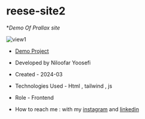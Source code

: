# reese-site2
**Demo Of Prallax site*


![view1](https://github.com/niloufar-yousefi/reese-site2/assets/156951582/4aa2176c-3ba6-4030-909c-597c71903afa)


- [Demo Project](https://niloufar-yousefi.github.io/reese-site2/)

- Developed by Niloofar Yoosefi

- Created - 2024-03

- Technologies Used - Html , tailwind , js


- Role - Frontend

- How to reach me : with my [instagram](https://github.com/niloufar-yousefi) and [linkedin](https://www.linkedin.com/in/niloofar-yoosefikhorram-242742143/)

